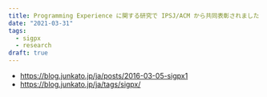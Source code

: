 ```yaml
---
title: Programming Experience に関する研究で IPSJ/ACM から共同表彰されました
date: "2021-03-31"
tags:
  - sigpx
  - research
draft: true
---
```


- https://blog.junkato.jp/ja/posts/2016-03-05-sigpx1
- https://blog.junkato.jp/ja/tags/sigpx/
